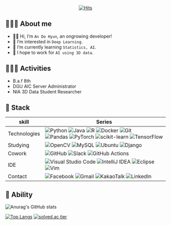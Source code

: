  <!--[header](https://capsule-render.vercel.app/api?type=wave&color=auto&height=300&section=header&text=DoHyun%20An&fontSize=90)-->

 <div align=center>
 
 [![Hits](https://hits.seeyoufarm.com/api/count/incr/badge.svg?url=https%3A%2F%2Fgithub.com%2Fan-dhyun%2Fhit-counter&count_bg=%2314D8E6&title_bg=%23555555&icon=waze.svg&icon_color=%23E7E7E7&title=HITS&edge_flat=true)](https://hits.seeyoufarm.com)
 
 </div>
 
## 👩🏻‍💻 About me
 
 - 👋🏻 Hi, I’m ```An Do Hyun```, an ongrowing developer!
 - 👀 I’m interested in ```Deep Learning```.
 - 🌱 I’m currently learning ```Statistics, AI```.
 - 💞️ I hope to work for ```AI using 3D data```.

## 🏋🏻‍♀️ Activities
- B.a.f 8th
- DGU AIC Server Administrator
- NIA 3D Data Student Researcher

## 🎯 Stack

skill|Series
---|---
Technologies|![Python](https://img.shields.io/badge/python-3670A0?style=for-the-badge&logo=python&logoColor=ffdd54) ![Java](https://img.shields.io/badge/java-%23ED8B00.svg?style=for-the-badge&logo=java&logoColor=white) ![R](https://img.shields.io/badge/r-%23276DC3.svg?style=for-the-badge&logo=r&logoColor=white)  ![Docker](https://img.shields.io/badge/docker-%230db7ed.svg?style=for-the-badge&logo=docker&logoColor=white) ![Git](https://img.shields.io/badge/git-%23F05033.svg?style=for-the-badge&logo=git&logoColor=white) <br/>![Pandas](https://img.shields.io/badge/pandas-%23150458.svg?style=for-the-badge&logo=pandas&logoColor=white) ![PyTorch](https://img.shields.io/badge/PyTorch-%23EE4C2C.svg?style=for-the-badge&logo=PyTorch&logoColor=white) ![scikit-learn](https://img.shields.io/badge/scikit--learn-%23F7931E.svg?style=for-the-badge&logo=scikit-learn&logoColor=white) ![TensorFlow](https://img.shields.io/badge/TensorFlow-%23FF6F00.svg?style=for-the-badge&logo=TensorFlow&logoColor=white)
Studying| ![OpenCV](https://img.shields.io/badge/opencv-%23white.svg?style=for-the-badge&logo=opencv&logoColor=white) ![MySQL](https://img.shields.io/badge/mysql-%2300f.svg?style=for-the-badge&logo=mysql&logoColor=white) ![Ubuntu](https://img.shields.io/badge/Ubuntu-E95420?style=for-the-badge&logo=ubuntu&logoColor=white) ![Django](https://img.shields.io/badge/django-%23092E20.svg?style=for-the-badge&logo=django&logoColor=white)
Cowork|![GitHub](https://img.shields.io/badge/github-%23121011.svg?style=for-the-badge&logo=github&logoColor=white) ![Slack](https://img.shields.io/badge/Slack-4A154B?style=for-the-badge&logo=slack&logoColor=white) ![GitHub Actions](https://img.shields.io/badge/githubactions-%232671E5.svg?style=for-the-badge&logo=githubactions&logoColor=white)
IDE|![Visual Studio Code](https://img.shields.io/badge/Visual%20Studio%20Code-0078d7.svg?style=for-the-badge&logo=visual-studio-code&logoColor=white) ![IntelliJ IDEA](https://img.shields.io/badge/IntelliJIDEA-000000.svg?style=for-the-badge&logo=intellij-idea&logoColor=white) ![Eclipse](https://img.shields.io/badge/Eclipse-FE7A16.svg?style=for-the-badge&logo=Eclipse&logoColor=white) ![Vim](https://img.shields.io/badge/VIM-%2311AB00.svg?style=for-the-badge&logo=vim&logoColor=white)
Contact|![Facebook](https://img.shields.io/badge/Facebook-%231877F2.svg?style=for-the-badge&logo=Facebook&logoColor=white) ![Gmail](https://img.shields.io/badge/Gmail-D14836?style=for-the-badge&logo=gmail&logoColor=white) ![KakaoTalk](https://img.shields.io/badge/kakaotalk-ffcd00.svg?style=for-the-badge&logo=kakaotalk&logoColor=000000) ![LinkedIn](https://img.shields.io/badge/linkedin-%230077B5.svg?style=for-the-badge&logo=linkedin&logoColor=white)
 
## 🎱 Ability

![Anurag's GitHub stats](https://github-readme-stats.vercel.app/api?username=an-dhyun&&show_icons=true&theme=prussian) 

[![Top Langs](https://github-readme-stats.vercel.app/api/top-langs/?username=an-dhyun&layout=compact)](https://github.com/anuraghazra/github-readme-stats) [![solved.ac tier](http://mazassumnida.wtf/api/v2/generate_badge?boj=fight0309)](https://solved.ac/fight0309)





